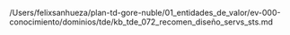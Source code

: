 /Users/felixsanhueza/plan-td-gore-nuble/01_entidades_de_valor/ev-000-conocimiento/dominios/tde/kb_tde_072_recomen_diseño_servs_sts.md